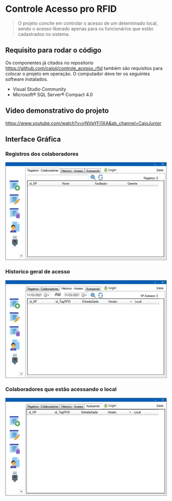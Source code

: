 # Controle Acesso pro RFID

> O projeto concite em controlar o acesso de um determinado local, sendo o acesso liberado apenas para os funcionários que estão cadastrados no sistema.

## Requisito para rodar o código
Os componentes já citados no repositorio https://github.com/caiojj/controle_acesso_rfid também são requisitos para colocar o projeto em operação. O computador deve ter os seguintes software instalados.
- Visual Studio Community 
- Microsoft® SQL Server® Compact 4.0

## Video demonstrativo do projeto

https://www.youtube.com/watch?v=jrNVpYFj1XA&ab_channel=CaioJunior

## Interface Gráfica

### Registros dos colaboradores
![](image/tela_principal_colaboradores.jpeg)

### Historico geral de acesso
![](image/tela_principal_historico_geral.jpeg)

### Colaboradores que estão acessando o local
![](image/tela_principal_acessando.jpeg)
